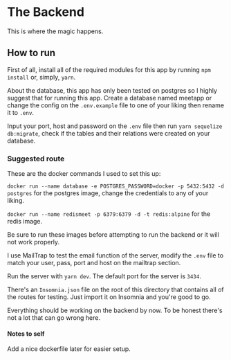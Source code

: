 # The Backend

This is where the magic happens.

## How to run

First of all, install all of the required modules for this app by running `npm install` or, simply, `yarn`.

About the database, this app has only been tested on postgres so I highly suggest that for running this app. Create a database named
meetapp or change the config on the `.env.example` file to one of your liking then rename it to `.env`.

Input your port, host and password on the `.env` file then run `yarn sequelize db:migrate`, check if the tables and their relations were
created on your database.

### Suggested route

These are the docker commands I used to set this up:

`docker run --name database -e POSTGRES_PASSWORD=docker -p 5432:5432 -d postgres` for the postgres image, change the credentials to any of your liking.

`docker run --name redismeet -p 6379:6379 -d -t redis:alpine` for the redis image.

Be sure to run these images before attempting to run the backend or it will not work properly.

I use MailTrap to test the email function of the server, modify the `.env` file to match your user, pass, port and host
on the mailtrap section.

Run the server with `yarn dev`. The default port for the server is `3434`.

There's an `Insomnia.json` file on the root of this directory that contains all of the routes for
testing. Just import it on Insomnia and you're good to go.

Everything should be working on the backend by now. To be honest there's not a lot that can go wrong here.

#### Notes to self

Add a nice dockerfile later for easier setup.


